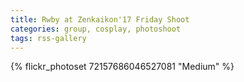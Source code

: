 ```yaml
---
title: Rwby at Zenkaikon'17 Friday Shoot
categories: group, cosplay, photoshoot
tags: rss-gallery
---
```


{% flickr_photoset 72157686046527081 "Medium" %}